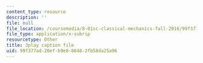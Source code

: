 ```yaml
---
content_type: resource
description: ''
file: null
file_location: /coursemedia/8-01sc-classical-mechanics-fall-2016/99f377ad20efb9e886482fb58da25a96_YLDRzy8Dcgo.srt
file_type: application/x-subrip
resourcetype: Other
title: 3play caption file
uid: 99f377ad-20ef-b9e8-8648-2fb58da25a96
---
```

